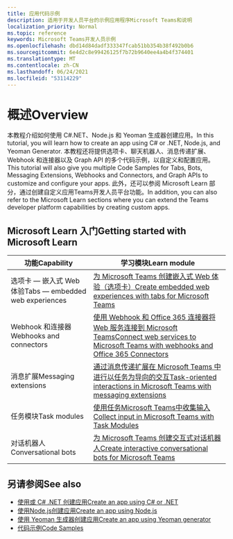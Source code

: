 ```yaml
---
title: 应用代码示例
description: 适用于开发人员平台的示例应用程序Microsoft Teams和说明
localization_priority: Normal
ms.topic: reference
keywords: Microsoft Teams开发人员示例
ms.openlocfilehash: dbd14d84dadf333347fcab51bb354b38f492b0b6
ms.sourcegitcommit: 6e4d2c8e99426125f7b72b9640ee4a4b4f374401
ms.translationtype: MT
ms.contentlocale: zh-CN
ms.lasthandoff: 06/24/2021
ms.locfileid: "53114229"
---
```

# <a name="overview"></a><span data-ttu-id="a2eb3-104">概述</span><span class="sxs-lookup"><span data-stu-id="a2eb3-104">Overview</span></span>

<span data-ttu-id="a2eb3-105">本教程介绍如何使用 C#.NET、Node.js 和 Yeoman 生成器创建应用。</span><span class="sxs-lookup"><span data-stu-id="a2eb3-105">In this tutorial, you will learn how to create an app using C# or .NET, Node.js, and Yeoman Generator.</span></span> <span data-ttu-id="a2eb3-106">本教程还将提供选项卡、聊天机器人、消息传递扩展、Webhook 和连接器以及 Graph API 的多个代码示例，以自定义和配置应用。</span><span class="sxs-lookup"><span data-stu-id="a2eb3-106">This tutorial will also give you multiple Code Samples for Tabs, Bots, Messaging Extensions, Webhooks and Connectors, and Graph APIs to customize and configure your apps.</span></span> <span data-ttu-id="a2eb3-107">此外，还可以参阅 Microsoft Learn 部分，通过创建自定义应用Teams开发人员平台功能。</span><span class="sxs-lookup"><span data-stu-id="a2eb3-107">In addition, you can also refer to the Microsoft Learn sections where you can extend the Teams developer platform capabilities by creating custom apps.</span></span>  

## <a name="getting-started-with-microsoft-learn"></a><span data-ttu-id="a2eb3-108">Microsoft Learn 入门</span><span class="sxs-lookup"><span data-stu-id="a2eb3-108">Getting started with Microsoft Learn</span></span>

| <span data-ttu-id="a2eb3-109">**功能**</span><span class="sxs-lookup"><span data-stu-id="a2eb3-109">**Capability**</span></span>| <span data-ttu-id="a2eb3-110">**学习模块**</span><span class="sxs-lookup"><span data-stu-id="a2eb3-110">**Learn module**</span></span>|
|--------|-------------|
| <span data-ttu-id="a2eb3-111">选项卡 — 嵌入式 Web 体验</span><span class="sxs-lookup"><span data-stu-id="a2eb3-111">Tabs  — embedded web experiences</span></span>  |  [<span data-ttu-id="a2eb3-112">为 Microsoft Teams 创建嵌入式 Web 体验（选项卡）</span><span class="sxs-lookup"><span data-stu-id="a2eb3-112">Create embedded web experiences with tabs for Microsoft Teams</span></span>](/learn/modules/embedded-web-experiences/) |
| <span data-ttu-id="a2eb3-113">Webhook 和连接器</span><span class="sxs-lookup"><span data-stu-id="a2eb3-113">Webhooks and connectors</span></span>  |  [<span data-ttu-id="a2eb3-114">使用 Webhook 和 Office 365 连接器将 Web 服务连接到 Microsoft Teams</span><span class="sxs-lookup"><span data-stu-id="a2eb3-114">Connect web services to Microsoft Teams with webhooks and Office 365 Connectors</span></span>](/learn/modules/msteams-webhooks-connectors/) |
|<span data-ttu-id="a2eb3-115">消息扩展</span><span class="sxs-lookup"><span data-stu-id="a2eb3-115">Messaging extensions</span></span>  | [<span data-ttu-id="a2eb3-116">通过消息传递扩展在 Microsoft Teams 中进行以任务为导向的交互</span><span class="sxs-lookup"><span data-stu-id="a2eb3-116">Task-oriented interactions in Microsoft Teams with messaging extensions</span></span>](/learn/modules/msteams-messaging-extensions/)  |
| <span data-ttu-id="a2eb3-117">任务模块</span><span class="sxs-lookup"><span data-stu-id="a2eb3-117">Task modules</span></span> |  [<span data-ttu-id="a2eb3-118">使用任务Microsoft Teams中收集输入</span><span class="sxs-lookup"><span data-stu-id="a2eb3-118">Collect input in Microsoft Teams with Task Modules</span></span>](/learn/modules/msteams-task-modules/) |
| <span data-ttu-id="a2eb3-119">对话机器人</span><span class="sxs-lookup"><span data-stu-id="a2eb3-119">Conversational bots</span></span>  | [<span data-ttu-id="a2eb3-120">为 Microsoft Teams 创建交互式对话机器人</span><span class="sxs-lookup"><span data-stu-id="a2eb3-120">Create interactive conversational bots for Microsoft Teams</span></span>](/learn/modules/msteams-conversation-bots/)  |

## <a name="see-also"></a><span data-ttu-id="a2eb3-121">另请参阅</span><span class="sxs-lookup"><span data-stu-id="a2eb3-121">See also</span></span>

* [<span data-ttu-id="a2eb3-122">使用或 C# .NET 创建应用</span><span class="sxs-lookup"><span data-stu-id="a2eb3-122">Create an app using C# or .NET</span></span>](get-started-dotnet-app-studio.md)
* [<span data-ttu-id="a2eb3-123">使用Node.js创建应用</span><span class="sxs-lookup"><span data-stu-id="a2eb3-123">Create an app using Node.js</span></span>](get-started-nodejs-app-studio.md)
* [<span data-ttu-id="a2eb3-124">使用 Yeoman 生成器创建应用</span><span class="sxs-lookup"><span data-stu-id="a2eb3-124">Create an app using Yeoman generator</span></span>](get-started-yeoman.md)
* [<span data-ttu-id="a2eb3-125">代码示例</span><span class="sxs-lookup"><span data-stu-id="a2eb3-125">Code Samples</span></span>](https://github.com/OfficeDev/Microsoft-Teams-Samples)